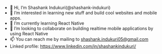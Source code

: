 - 👋 Hi, I’m Shashank Indukuri(@shashank-indukuri)
- 👀 I’m interested in learning new stuff and build cool websites and mobile apps.
- 🌱 I’m currently learning React Native 
- 💞️ I’m looking to collaborate on building realtime mobile applications by using React Native
- 📫 You can reach me by mailing to shashank.indukuri05@gmail.com
- Linked profile: https://www.linkedin.com/in/shashankindukuri/
